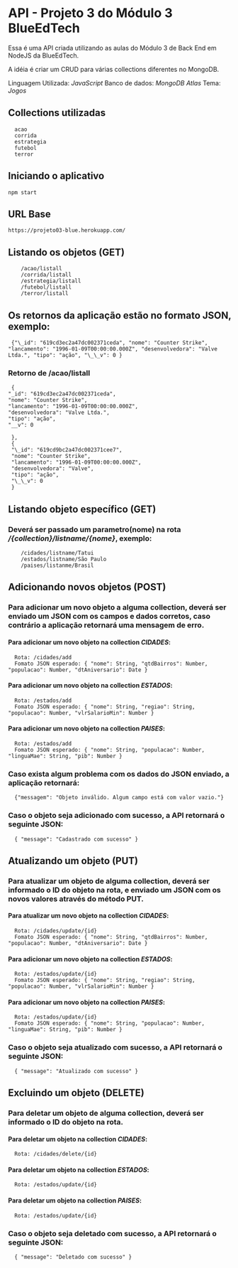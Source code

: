 # API - Projeto 3 do Módulo 3 BlueEdTech

Essa é uma API criada utilizando as aulas do Módulo 3 de Back End em NodeJS da BlueEdTech.

A idéia é criar um CRUD para várias collections diferentes no MongoDB.

Linguagem Utilizada: _JavaScript_
Banco de dados: _MongoDB Atlas_
Tema: _Jogos_

## Collections utilizadas

      acao
      corrida
      estrategia
      futebol
      terror

## Iniciando o aplicativo

    npm start

## URL Base

    https://projeto03-blue.herokuapp.com/

## Listando os objetos (GET)

        /acao/listall
        /corrida/listall
        /estrategia/listall
        /futebol/listall
        /terror/listall

## Os retornos da aplicação estão no formato JSON, exemplo:

     {"\_id": "619cd3ec2a47dc002371ceda", "nome": "Counter Strike", "lancamento": "1996-01-09T00:00:00.000Z", "desenvolvedora": "Valve Ltda.", "tipo": "ação", "\_\_v": 0 }

### Retorno de /acao/listall

     {
    "_id": "619cd3ec2a47dc002371ceda",
    "nome": "Counter Strike",
    "lancamento": "1996-01-09T00:00:00.000Z",
    "desenvolvedora": "Valve Ltda.",
    "tipo": "ação",
    "__v": 0

     },
     {
     "\_id": "619cd9bc2a47dc002371cee7",
     "nome": "Counter Strike",
     "lancamento": "1996-01-09T00:00:00.000Z",
     "desenvolvedora": "Valve",
     "tipo": "ação",
     "\_\_v": 0
     }

## Listando objeto específico (GET)

### Deverá ser passado um parametro(nome) na rota _/{collection}/listname/{nome}_, exemplo:

        /cidades/listname/Tatui
        /estados/listname/São Paulo
        /paises/listanme/Brasil

## Adicionando novos objetos (POST)

### Para adicionar um novo objeto a alguma collection, deverá ser enviado um JSON com os campos e dados corretos, caso contrário a aplicação retornará uma mensagem de erro.

#### Para adicionar um novo objeto na collection _CIDADES_:

      Rota: /cidades/add
      Fomato JSON esperado: { "nome": String, "qtdBairros": Number, "populacao": Number, "dtAniversario": Date }

#### Para adicionar um novo objeto na collection _ESTADOS_:

      Rota: /estados/add
      Fomato JSON esperado: { "nome": String, "regiao": String, "populacao": Number, "vlrSalarioMin": Number }

#### Para adicionar um novo objeto na collection _PAISES_:

      Rota: /estados/add
      Fomato JSON esperado: { "nome": String, "populacao": Number, "linguaMae": String, "pib": Number }

### Caso exista algum problema com os dados do JSON enviado, a aplicação retornará:

      {"messagem": "Objeto inválido. Algum campo está com valor vazio."}

### Caso o objeto seja adicionado com sucesso, a API retornará o seguinte JSON:

      { "message": "Cadastrado com sucesso" }

## Atualizando um objeto (PUT)

### Para atualizar um objeto de alguma collection, deverá ser informado o ID do objeto na rota, e enviado um JSON com os novos valores através do método PUT.

#### Para atualizar um novo objeto na collection _CIDADES_:

      Rota: /cidades/update/{id}
      Fomato JSON esperado: { "nome": String, "qtdBairros": Number, "populacao": Number, "dtAniversario": Date }

#### Para adicionar um novo objeto na collection _ESTADOS_:

      Rota: /estados/update/{id}
      Fomato JSON esperado: { "nome": String, "regiao": String, "populacao": Number, "vlrSalarioMin": Number }

#### Para adicionar um novo objeto na collection _PAISES_:

      Rota: /estados/update/{id}
      Fomato JSON esperado: { "nome": String, "populacao": Number, "linguaMae": String, "pib": Number }

### Caso o objeto seja atualizado com sucesso, a API retornará o seguinte JSON:

      { "message": "Atualizado com sucesso" }

## Excluindo um objeto (DELETE)

### Para deletar um objeto de alguma collection, deverá ser informado o ID do objeto na rota.

#### Para deletar um objeto na collection _CIDADES_:

      Rota: /cidades/delete/{id}

#### Para deletar um objeto na collection _ESTADOS_:

      Rota: /estados/update/{id}

#### Para deletar um objeto na collection _PAISES_:

      Rota: /estados/update/{id}

### Caso o objeto seja deletado com sucesso, a API retornará o seguinte JSON:

      { "message": "Deletado com sucesso" }
